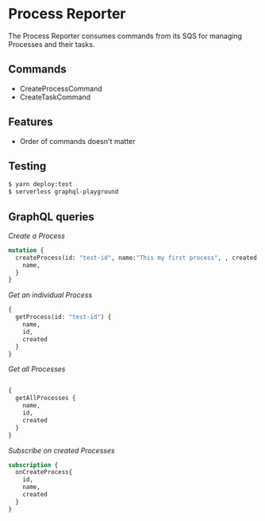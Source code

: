 # Process Reporter

The Process Reporter consumes commands from its SQS for managing Processes and their tasks.

## Commands
* CreateProcessCommand
* CreateTaskCommand


## Features

* Order of commands doesn't matter

## Testing

```bash
$ yarn deploy:test
$ serverless graphql-playground
```

## GraphQL queries

*Create a Process*
```graphql
mutation {
  createProcess(id: "test-id", name:"This my first process", , created: 1556307929337){
    name,
  }
}
```

*Get an individual Process*
```graphql
{
  getProcess(id: "test-id") {
    name,
    id,
    created
  }
}
```

*Get all Processes*
```graphql

{
  getAllProcesses {
    name,
    id,
    created
  }
}
```

*Subscribe on created Processes*
```graphql
subscription {
  onCreateProcess{
    id,
    name,
    created
  }
}
```
